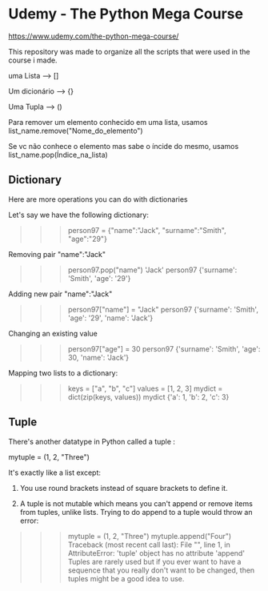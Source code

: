 # Udemy - The Python Mega Course

https://www.udemy.com/the-python-mega-course/

This repository was made to organize all the scripts that were used in the course i made.



uma Lista --> []

Um dicionário --> {}

Uma Tupla --> ()

Para remover um elemento conhecido em uma lista, usamos list_name.remove("Nome_do_elemento")

Se vc não conhece o elemento mas sabe o íncide do mesmo, usamos list_name.pop(Índice_na_lista)

## Dictionary

Here are more operations you can do with dictionaries

Let's say we have the following dictionary:

>>> person97 = {"name":"Jack", "surname":"Smith", "age":"29"} 

Removing pair "name":"Jack"
>>> person97.pop("name") 
'Jack' 
>>> person97 
{'surname': 'Smith', 'age': '29'} 

Adding new pair "name":"Jack"
>>> person97["name"] = "Jack" 
>>> person97 
{'surname': 'Smith', 'age': '29', 'name': 'Jack'} 

Changing an existing value
>>> person97["age"] = 30 
>>> person97 
{'surname': 'Smith', 'age': 30, 'name': 'Jack'} 

Mapping two lists to a dictionary:
>>> keys = ["a", "b", "c"] 
>>> values = [1, 2, 3] 
>>> mydict = dict(zip(keys, values)) 
>>> mydict 
{'a': 1, 'b': 2, 'c': 3} 




## Tuple

There's another datatype in Python called a tuple :

mytuple = (1, 2, "Three") 

It's exactly like a list  except:

1. You use round brackets instead of square brackets to define it.

2. A tuple is not mutable which means you can't append or remove items from tuples, unlike lists. Trying to do append to a tuple would throw an error:

>>> mytuple = (1, 2, "Three") 
>>> mytuple.append("Four")
Traceback (most recent call last):
  File "<stdin>", line 1, in <module>
AttributeError: 'tuple' object has no attribute 'append'
Tuples are rarely used but if you ever want to have a sequence that you really don't want to be changed, then tuples might be a good idea to use.